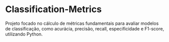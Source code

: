 # Classification-Metrics
Projeto focado no cálculo de métricas fundamentais para avaliar modelos de classificação, como acurácia, precisão, recall, especificidade e F1-score, utilizando Python.
